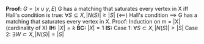 
**Proof:**
$G=(x \cup y, E)$
G has a matching that saturates every vertex in X iff Hall's condition is true:
$\forall S \subseteq X, |N(S)| \geq |S|$
($\impliedby$) Hall's condition $\implies$ G has a matching that saturates every vertex in X.
Proof: Induction on m = |X| (cardinality of X)
**IH:** $|X| = k$
**BC:** $|X| = 1$
**IS:** Case 1: $\forall S \subset X, |N(S)| > |S|$
Case 2: $\exists W \subset X, |N(S)| = |S|$